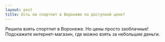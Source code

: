 ```yaml
---
layout: post 
title: Есть ли спортпит в Воронеже по доступной цене? 
--- 
```

Решила взять спортпит в Воронеже. Но цены просто заоблачные! Подскажите интернет-магазин, где можно взять за небольшие деньги. 